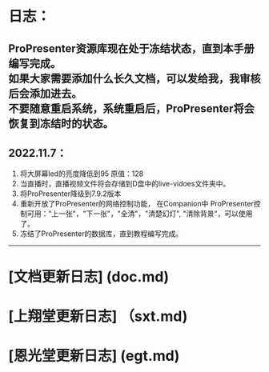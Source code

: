 # 日志：
**ProPresenter资源库现在处于冻结状态，直到本手册编写完成。**<br>
**如果大家需要添加什么长久文档，可以发给我，我审核后会添加进去。**<br>
**不要随意重启系统，系统重启后，ProPresenter将会恢复到冻结时的状态。**<br>
-------
2022.11.7：
-------
  1. 将大屏幕led的亮度降低到95 原值：128
  2. 当直播时，直播视频文件将会存储到D盘中的live-vidoes文件夹中。
  3. 将ProPresenter降级到7.9.2版本
  4. 重新开放了ProPresenter的网络控制功能，
   在Companion中 ProPresenter控制可用："上一张"，"下一张"，"全清"，"清楚幻灯", "清除背景"，可以使用了。
  5. 冻结了ProPresenter的数据库，直到教程编写完成。

-------
    
 # [文档更新日志] (doc.md) 
 # [上翔堂更新日志] （sxt.md)
 # [恩光堂更新日志] (egt.md)  